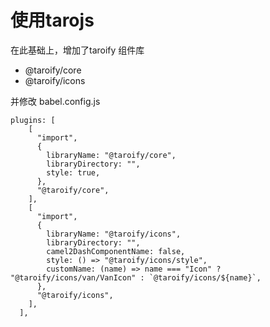 # 使用tarojs 

在此基础上，增加了taroify 组件库

- @taroify/core
- @taroify/icons

并修改 babel.config.js
```
plugins: [
    [
      "import",
      {
        libraryName: "@taroify/core",
        libraryDirectory: "",
        style: true,
      },
      "@taroify/core",
    ],
    [
      "import",
      {
        libraryName: "@taroify/icons",
        libraryDirectory: "",
        camel2DashComponentName: false,
        style: () => "@taroify/icons/style",
        customName: (name) => name === "Icon" ? "@taroify/icons/van/VanIcon" : `@taroify/icons/${name}`,
      },
      "@taroify/icons",
    ],
  ],
```

